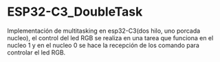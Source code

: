 # ESP32-C3_DoubleTask
Implementación de multitasking en esp32-C3(dos hilo, uno porcada nucleo), el control del led RGB se realiza en una tarea que funciona en el nucleo 1 y en el nucleo 0 se hace la recepción de los comando para controlar el led RGB.
